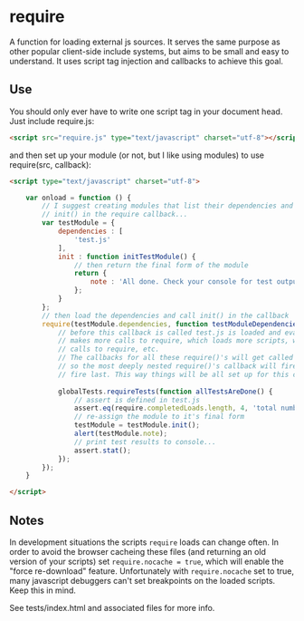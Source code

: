 require
=======
A function for loading external js sources. It serves the same purpose as other popular client-side include systems, but aims to be small and easy to understand. It uses script tag injection and callbacks to achieve this goal.

Use
---
You should only ever have to write one script tag in your document head. Just include require.js:

```html
<script src="require.js" type="text/javascript" charset="utf-8"></script>
```

and then set up your module (or not, but I like using modules) to use require(src, callback):

```html
<script type="text/javascript" charset="utf-8">
```
```javascript
	var onload = function () {
		// I suggest creating modules that list their dependencies and then
		// init() in the require callback...
		var testModule = {
			dependencies : [
				'test.js'
			],
			init : function initTestModule() {
				// then return the final form of the module
				return {
					note : 'All done. Check your console for test output.'
				};
			}
		};
		// then load the dependencies and call init() in the callback
		require(testModule.dependencies, function testModuleDependenciesLoaded() {
			// before this callback is called test.js is loaded and eval'd - which
			// makes more calls to require, which loads more scripts, which make more
			// calls to require, etc. 
			// The callbacks for all these require()'s will get called in FILO, (first in last out),
			// so the most deeply nested require()'s callback will fire first. This callback will
			// fire last. This way things will be all set up for this callback by the time it runs...
			
			globalTests.requireTests(function allTestsAreDone() {
				// assert is defined in test.js
				assert.eq(require.completedLoads.length, 4, 'total number of loaded sources is 4');
				// re-assign the module to it's final form
				testModule = testModule.init();
				alert(testModule.note);
				// print test results to console...
				assert.stat();
			});
		});
	}
```
```html
</script>
```

Notes
-----
In development situations the scripts `require` loads can change often. In order to avoid the browser cacheing these files (and returning an old version of your scripts) set `require.nocache = true`, which will enable the "force re-download" feature. Unfortunately with `require.nocache` set to true, many javascript debuggers can't set breakpoints on the loaded scripts. Keep this in mind.

See tests/index.html and associated files for more info.